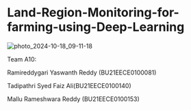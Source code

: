  # Land-Region-Monitoring-for-farming-using-Deep-Learning

![photo_2024-10-18_09-11-18](https://github.com/user-attachments/assets/bbc10b86-61de-48ec-b99b-b915194ca4a7)

Team A10: 

Ramireddygari Yaswanth Reddy (BU21EECE0100081)

Tadipathri Syed Faiz Ali(BU21EECE0100140)

Mallu Rameshwara Reddy (BU21EECE0100153)

